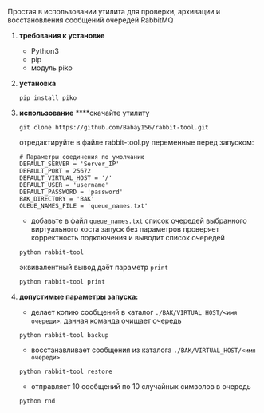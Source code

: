 Простая в использовании утилита для проверки, архивации и восстановления сообщений очередей RabbitMQ

1. **требования к установке**
    - Python3
    - pip
    - модуль piko

2. **установка**
    ```
    pip install piko
    ```
3. **использование**
    ****скачайте утилиту
    ```
    git clone https://github.com/Babay156/rabbit-tool.git
    ```
    отредактируйте в файле rabbit-tool.py переменные перед запуском:
    ```
    # Параметры соединения по умолчанию
    DEFAULT_SERVER = 'Server_IP'
    DEFAULT_PORT = 25672
    DEFAULT_VIRTUAL_HOST = '/'
    DEFAULT_USER = 'username'
    DEFAULT_PASSWORD = 'password'
    BAK_DIRECTORY = 'BAK'
    QUEUE_NAMES_FILE = 'queue_names.txt'
    ```
    - добавьте в файл `queue_names.txt` список очередей выбранного виртуального хоста
    запуск без параметров проверяет корректность подключения и выводит список очередей
    ```
    python rabbit-tool
    ```
    эквивалентный вывод даёт параметр `print`
    ```
    python rabbit-tool print
    ```
4. **допустимые параметры запуска:**
    - делает копию сообщений в каталог `./BAK/VIRTUAL_HOST/<имя очереди>`. данная команда очищает очередь
    ```
    python rabbit-tool backup
    ```
    - восстанавливает сообщения из каталога `./BAK/VIRTUAL_HOST/<имя очереди>`
    ```
    python rabbit-tool restore
    ```
    - отправляет 10 сообщений по 10 случайных символов в очередь
    ```
    python rnd
    ```
